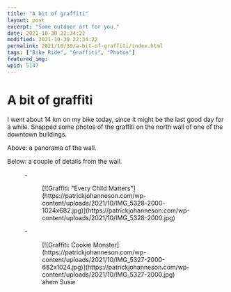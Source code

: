 ```yaml
---
title: "A bit of graffiti"
layout: post
excerpt: "Some outdoor art for you."
date: 2021-10-30 22:34:22
modified: 2021-10-30 22:34:22
permalink: 2021/10/30/a-bit-of-graffiti/index.html
tags: ["Bike Ride", "Graffiti", "Photos"]
featured_img: 
wpid: 5147
---
```


# A bit of graffiti

I went about 14 km on my bike today, since it might be the last good day for a while. Snapped some photos of the graffiti on the north wall of one of the downtown buildings.

Above: a panorama of the wall.

Below: a couple of details from the wall.

<figure class="is-layout-flex wp-block-gallery-183 wp-block-gallery columns-2 is-cropped">- <figure>[![Graffiti: "Every Child Matters"](https://patrickjohanneson.com/wp-content/uploads/2021/10/IMG_5328-2000-1024x682.jpg)](https://patrickjohanneson.com/wp-content/uploads/2021/10/IMG_5328-2000.jpg)</figure>
- <figure>[![Graffiti: Cookie Monster](https://patrickjohanneson.com/wp-content/uploads/2021/10/IMG_5327-2000-682x1024.jpg)](https://patrickjohanneson.com/wp-content/uploads/2021/10/IMG_5327-2000.jpg)<figcaption class="blocks-gallery-item__caption">ahem Susie</figcaption></figure>

</figure>